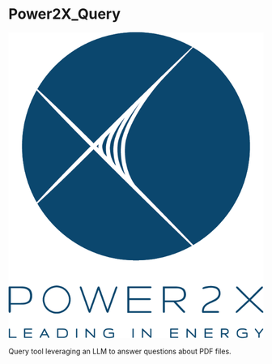 # Power2X_Query
![Model](Power2X-Logo.png)



Query tool leveraging an LLM to answer questions about PDF files.
